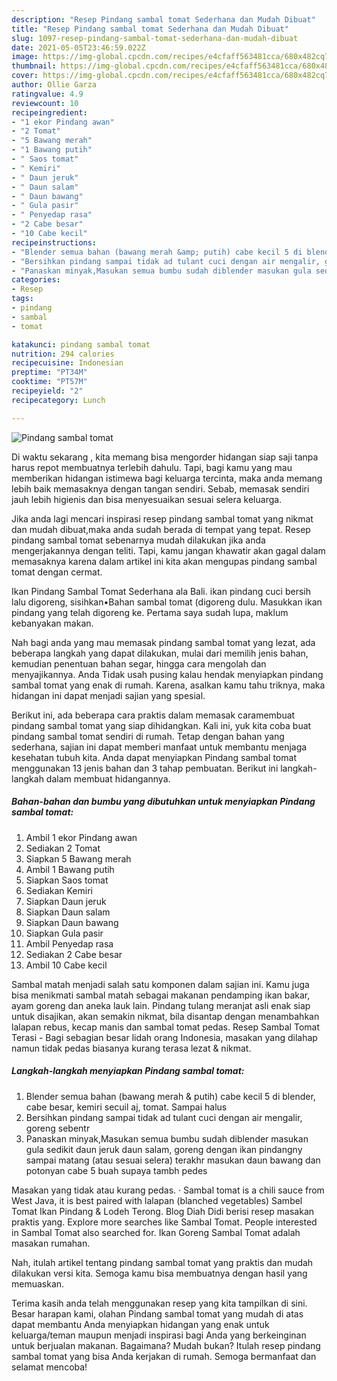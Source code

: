 ```yaml
---
description: "Resep Pindang sambal tomat Sederhana dan Mudah Dibuat"
title: "Resep Pindang sambal tomat Sederhana dan Mudah Dibuat"
slug: 1097-resep-pindang-sambal-tomat-sederhana-dan-mudah-dibuat
date: 2021-05-05T23:46:59.022Z
image: https://img-global.cpcdn.com/recipes/e4cfaff563481cca/680x482cq70/pindang-sambal-tomat-foto-resep-utama.jpg
thumbnail: https://img-global.cpcdn.com/recipes/e4cfaff563481cca/680x482cq70/pindang-sambal-tomat-foto-resep-utama.jpg
cover: https://img-global.cpcdn.com/recipes/e4cfaff563481cca/680x482cq70/pindang-sambal-tomat-foto-resep-utama.jpg
author: Ollie Garza
ratingvalue: 4.9
reviewcount: 10
recipeingredient:
- "1 ekor Pindang awan"
- "2 Tomat"
- "5 Bawang merah"
- "1 Bawang putih"
- " Saos tomat"
- " Kemiri"
- " Daun jeruk"
- " Daun salam"
- " Daun bawang"
- " Gula pasir"
- " Penyedap rasa"
- "2 Cabe besar"
- "10 Cabe kecil"
recipeinstructions:
- "Blender semua bahan (bawang merah &amp; putih) cabe kecil 5 di blender, cabe besar, kemiri secuil aj, tomat. Sampai halus"
- "Bersihkan pindang sampai tidak ad tulant cuci dengan air mengalir, goreng sebentr"
- "Panaskan minyak,Masukan semua bumbu sudah diblender masukan gula sedikit daun jeruk daun salam, goreng dengan ikan pindangny sampai matang (atau sesuai selera) terakhr masukan daun bawang dan potonyan cabe 5 buah supaya tambh pedes"
categories:
- Resep
tags:
- pindang
- sambal
- tomat

katakunci: pindang sambal tomat 
nutrition: 294 calories
recipecuisine: Indonesian
preptime: "PT34M"
cooktime: "PT57M"
recipeyield: "2"
recipecategory: Lunch

---
```



![Pindang sambal tomat](https://img-global.cpcdn.com/recipes/e4cfaff563481cca/680x482cq70/pindang-sambal-tomat-foto-resep-utama.jpg)

Di waktu  sekarang , kita memang bisa mengorder hidangan siap saji tanpa harus repot membuatnya terlebih dahulu. Tapi, bagi kamu yang mau memberikan hidangan istimewa bagi keluarga tercinta, maka anda memang lebih baik memasaknya dengan tangan sendiri. Sebab, memasak sendiri jauh lebih higienis dan bisa menyesuaikan sesuai selera keluarga.

Jika anda lagi mencari inspirasi resep pindang sambal tomat yang nikmat dan mudah dibuat,maka anda sudah berada di tempat yang tepat. Resep pindang sambal tomat  sebenarnya mudah dilakukan jika anda mengerjakannya dengan teliti. Tapi, kamu jangan khawatir akan gagal dalam memasaknya 
karena dalam artikel ini kita akan mengupas pindang sambal tomat dengan cermat.  

Ikan Pindang Sambal Tomat Sederhana ala Bali. ikan pindang cuci bersih lalu digoreng, sisihkan•Bahan sambal tomat (digoreng dulu. Masukkan ikan pindang yang telah digoreng ke. Pertama saya sudah lupa, maklum kebanyakan makan.

Nah bagi anda yang mau memasak pindang sambal tomat yang lezat, ada beberapa langkah yang dapat dilakukan, mulai dari memilih jenis bahan, kemudian penentuan bahan segar, hingga cara mengolah dan menyajikannya. Anda Tidak usah pusing kalau hendak menyiapkan pindang sambal tomat yang enak di rumah. Karena, asalkan kamu  tahu triknya, maka hidangan ini dapat menjadi sajian yang spesial.

Berikut ini, ada beberapa cara praktis  dalam memasak caramembuat pindang sambal tomat yang siap dihidangkan. Kali ini, yuk kita coba buat pindang sambal tomat sendiri di rumah. Tetap dengan bahan yang sederhana, sajian ini dapat memberi manfaat untuk membantu menjaga kesehatan tubuh kita. Anda dapat menyiapkan Pindang sambal tomat menggunakan 13 jenis bahan dan 3 tahap pembuatan. Berikut ini langkah-langkah dalam membuat hidangannya.

<!--inarticleads1-->

##### Bahan-bahan dan bumbu yang dibutuhkan untuk menyiapkan Pindang sambal tomat:

1. Ambil 1 ekor Pindang awan
1. Sediakan 2 Tomat
1. Siapkan 5 Bawang merah
1. Ambil 1 Bawang putih
1. Siapkan  Saos tomat
1. Sediakan  Kemiri
1. Siapkan  Daun jeruk
1. Siapkan  Daun salam
1. Siapkan  Daun bawang
1. Siapkan  Gula pasir
1. Ambil  Penyedap rasa
1. Sediakan 2 Cabe besar
1. Ambil 10 Cabe kecil


Sambal matah menjadi salah satu komponen dalam sajian ini. Kamu juga bisa menikmati sambal matah sebagai makanan pendamping ikan bakar, ayam goreng dan aneka lauk lain. Pindang tulang meranjat asli enak siap untuk disajikan, akan semakin nikmat, bila disantap dengan menambahkan lalapan rebus, kecap manis dan sambal tomat pedas. Resep Sambal Tomat Terasi - Bagi sebagian besar lidah orang Indonesia, masakan yang dilahap namun tidak pedas biasanya kurang terasa lezat &amp; nikmat. 

<!--inarticleads2-->

##### Langkah-langkah menyiapkan Pindang sambal tomat:

1. Blender semua bahan (bawang merah &amp; putih) cabe kecil 5 di blender, cabe besar, kemiri secuil aj, tomat. Sampai halus
1. Bersihkan pindang sampai tidak ad tulant cuci dengan air mengalir, goreng sebentr
1. Panaskan minyak,Masukan semua bumbu sudah diblender masukan gula sedikit daun jeruk daun salam, goreng dengan ikan pindangny sampai matang (atau sesuai selera) terakhr masukan daun bawang dan potonyan cabe 5 buah supaya tambh pedes


Masakan yang tidak atau kurang pedas. · Sambal tomat is a chili sauce from West Java, it is best paired with lalapan (blanched vegetables) Sambel Tomat Ikan Pindang &amp; Lodeh Terong. Blog Diah Didi berisi resep masakan praktis yang. Explore more searches like Sambal Tomat. People interested in Sambal Tomat also searched for. Ikan Goreng Sambal Tomat adalah masakan rumahan. 

Nah, itulah artikel tentang  pindang sambal tomat  yang praktis dan mudah dilakukan versi kita. Semoga kamu bisa membuatnya dengan hasil yang memuaskan. 

Terima kasih anda telah menggunakan resep yang kita tampilkan di sini. Besar harapan kami, olahan  Pindang sambal tomat yang mudah di atas dapat membantu Anda menyiapkan hidangan yang enak untuk keluarga/teman maupun menjadi inspirasi bagi Anda yang berkeinginan untuk berjualan makanan. Bagaimana? Mudah bukan? Itulah resep pindang sambal tomat yang bisa Anda kerjakan di rumah. Semoga bermanfaat dan selamat mencoba!

